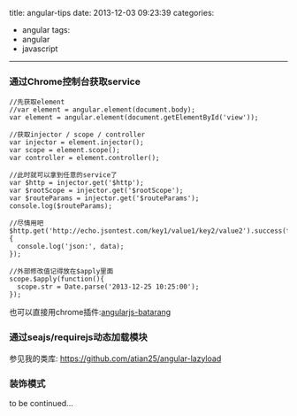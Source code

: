 title: angular-tips
date: 2013-12-03 09:23:39
categories:
  - angular
tags:
  - angular
  - javascript
---

### 通过Chrome控制台获取service
```
//先获取element
//var element = angular.element(document.body);  
var element = angular.element(document.getElementById('view'));

//获取injector / scope / controller
var injector = element.injector();
var scope = element.scope();
var controller = element.controller();

//此时就可以拿到任意的service了
var $http = injector.get('$http');
var $rootScope = injector.get('$rootScope');
var $routeParams = injector.get('$routeParams');
console.log($routeParams);

//尽情用吧
$http.get('http://echo.jsontest.com/key1/value1/key2/value2').success(function(data){
  console.log('json:', data);
});

//外部修改值记得放在$apply里面
scope.$apply(function(){
  scope.str = Date.parse('2013-12-25 10:25:00');
});
```
也可以直接用chrome插件:[angularjs-batarang](https://chrome.google.com/webstore/detail/angularjs-batarang/ighdmehidhipcmcojjgiloacoafjmpfk)


### 通过seajs/requirejs动态加载模块
参见我的类库: https://github.com/atian25/angular-lazyload


### 装饰模式
to be continued...